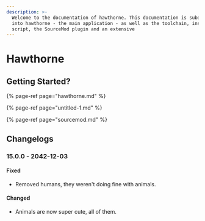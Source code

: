 ```yaml
---
description: >-
  Welcome to the documentation of hawthorne. This documentation is subdivided
  into hawthorne - the main application - as well as the toolchain, installation
  script, the SourceMod plugin and an extensive
---
```


# Hawthorne

## Getting Started?

{% page-ref page="hawthorne.md" %}

{% page-ref page="untitled-1.md" %}

{% page-ref page="sourcemod.md" %}

## Changelogs

### 15.0.0 - 2042-12-03

#### Fixed

* Removed humans, they weren't doing fine with animals.

#### Changed

* Animals are now super cute, all of them.



